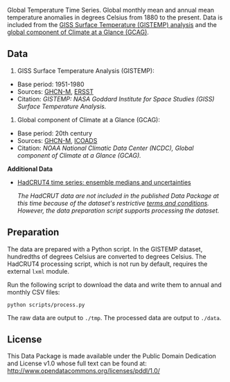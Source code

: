 Global Temperature Time Series. Global monthly mean and annual mean temperature anomalies in degrees Celsius from 1880 to the present. Data is included from the [GISS Surface Temperature (GISTEMP) analysis][gistemp] and the [global component of Climate at a Glance (GCAG)][gcag].

## Data
1. GISS Surface Temperature Analysis (GISTEMP):
  * Base period: 1951-1980
  * Sources: [GHCN-M][ghcn-m], [ERSST][ersst]
  * Citation: *GISTEMP: NASA Goddard Institute for Space Studies (GISS) Surface Temperature Analysis.*

1. Global component of Climate at a Glance (GCAG):
  * Base period: 20th century
  * Sources: [GHCN-M][ghcn-m], [ICOADS][icoads]
  * Citation: *NOAA National Climatic Data Center (NCDC), Global component of Climate at a Glance (GCAG).*

**Additional Data**

* [HadCRUT4 time series: ensemble medians and uncertainties][hadcrut4]

  *The HadCRUT data are not included in the published Data Package at this time because of the dataset's restrictive [terms and conditions][hadcrut4-terms]. However, the data preparation script supports processing the dataset.*

[gistemp]: http://data.giss.nasa.gov/gistemp/
[gcag]: http://www.ncdc.noaa.gov/cag/data-info/global
[hadcrut4]: http://www.metoffice.gov.uk/hadobs/hadcrut4/data/current/download.html#regional_series
[hadcrut4-terms]: http://www.metoffice.gov.uk/hadobs/hadcrut4/terms_and_conditions.html
[ghcn-m]: http://www.ncdc.noaa.gov/ghcnm/v3.php
[ersst]: http://www.ncdc.noaa.gov/data-access/marineocean-data/extended-reconstructed-sea-surface-temperature-ersst-v3b
[icoads]: http://icoads.noaa.gov/

## Preparation

The data are prepared with a Python script. In the GISTEMP dataset, hundredths of degrees Celsius are converted to degrees Celsius. The HadCRUT4 processing script, which is not run by default, requires the external `lxml` module.

Run the following script to download the data and write them to annual and monthly CSV files:

`python scripts/process.py`

The raw data are output to `./tmp`. The processed data are output to `./data`.

## License

This Data Package is made available under the Public Domain Dedication and License v1.0 whose full text can be found at: http://www.opendatacommons.org/licenses/pddl/1.0/

